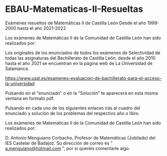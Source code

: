 # EBAU-Matematicas-II-Resueltas

Exámenes resueltos de Matemáticas II de Castilla León
Desde el año 1999-2000 hasta el año 2021-2022

Los exámenes de Matemáticas II de la Comunidad de Castilla León han sido realizados por:

Los originales de los enunciados de todos los exámenes de Selectividad de todas las asignaturas del Bachillerato de Castilla León, desde el año 2010 hasta el año 2021 se encuentran en la página web de La Universidad de Salamanca.

https://www.usal.es/examenes-evaluacion-de-bachillerato-para-el-acceso-la-universidad

Pulsando en el "enunciado" o en la "Solución" te aparecerá en esta misma ventana en formato pdf.


Pulsando en cada uno de los siguientes enlaces irás al cuadro del enunciado y solución de los problemas del respectivo año o libro.

Los exámenes de Matemáticas II de la Comunidad de Castilla León han sido realizados por:

D. Antonio Menguiano Corbacho, Profesor de Matemáticas (Jubilado) del IES Castelar de Badajoz. Su dirección de correo es " a.menguiano@hotmail.com ", por si queréis comentarle algo.
